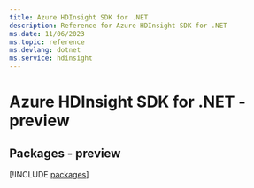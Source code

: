 ```yaml
---
title: Azure HDInsight SDK for .NET
description: Reference for Azure HDInsight SDK for .NET
ms.date: 11/06/2023
ms.topic: reference
ms.devlang: dotnet
ms.service: hdinsight
---
```

# Azure HDInsight SDK for .NET - preview
## Packages - preview
[!INCLUDE [packages](hdinsight-index.md)]